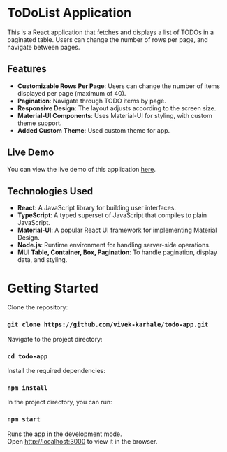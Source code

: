 # ToDoList Application

This is a React application that fetches and displays a list of TODOs in a paginated table. Users can change the number of rows per page, and navigate between pages.

## Features

- **Customizable Rows Per Page**: Users can change the number of items displayed per page (maximum of 40).
- **Pagination**: Navigate through TODO items by page.
- **Responsive Design**: The layout adjusts according to the screen size.
- **Material-UI Components**: Uses Material-UI for styling, with custom theme support.
- **Added Custom Theme**: Used custom theme for app.

## Live Demo

You can view the live demo of this application [here](https://vivek-karhale.github.io/todo-app/).

## Technologies Used

- **React**: A JavaScript library for building user interfaces.
- **TypeScript**: A typed superset of JavaScript that compiles to plain JavaScript.
- **Material-UI**: A popular React UI framework for implementing Material Design.
- **Node.js**: Runtime environment for handling server-side operations.
- **MUI Table, Container, Box, Pagination**: To handle pagination, display data, and styling.

# Getting Started

Clone the repository:
### `git clone https://github.com/vivek-karhale/todo-app.git`

Navigate to the project directory:
### `cd todo-app`

Install the required dependencies:
### `npm install`

In the project directory, you can run:
### `npm start`

Runs the app in the development mode.\
Open [http://localhost:3000](http://localhost:3000) to view it in the browser.
